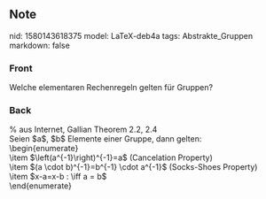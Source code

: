 ## Note
nid: 1580143618375
model: LaTeX-deb4a
tags: Abstrakte_Gruppen
markdown: false

### Front
Welche elementaren Rechenregeln gelten für Gruppen?

### Back
<div>% aus Internet, Gallian Theorem 2.2, 2.4</div><div>
</div><div>Seien $a$, $b$ Elemente einer Gruppe, dann gelten:</div>\begin{enumerate}<div>\item $\left(a^{-1}\right)^{-1}=a$ (Cancelation Property)</div><div><span>\item $(a \cdot b)^{-1}=b^{-1} \cdot a^{-1}$ (Socks-Shoes Property)</span>
</div><div>\item $x-a=x-b : \iff a = b$ </div><div>\end{enumerate}</div>
